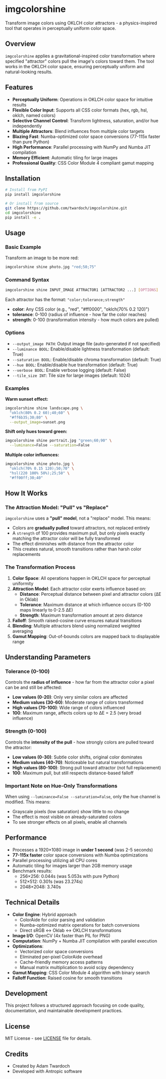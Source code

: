 # imgcolorshine

Transform image colors using OKLCH color attractors - a physics-inspired tool that operates in perceptually uniform color space.

## Overview

`imgcolorshine` applies a gravitational-inspired color transformation where specified "attractor" colors pull the image's colors toward them. The tool works in the OKLCH color space, ensuring perceptually uniform and natural-looking results.

## Features

- **Perceptually Uniform**: Operations in OKLCH color space for intuitive results
- **Flexible Color Input**: Supports all CSS color formats (hex, rgb, hsl, oklch, named colors)
- **Selective Channel Control**: Transform lightness, saturation, and/or hue independently
- **Multiple Attractors**: Blend influences from multiple color targets
- **Blazing Fast**: Numba-optimized color space conversions (77-115x faster than pure Python)
- **High Performance**: Parallel processing with NumPy and Numba JIT compilation
- **Memory Efficient**: Automatic tiling for large images
- **Professional Quality**: CSS Color Module 4 compliant gamut mapping

## Installation

```bash
# Install from PyPI
pip install imgcolorshine

# Or install from source
git clone https://github.com/twardoch/imgcolorshine.git
cd imgcolorshine
pip install -e .
```

## Usage

### Basic Example

Transform an image to be more red:

```bash
imgcolorshine shine photo.jpg "red;50;75"
```

### Command Syntax

```bash
imgcolorshine shine INPUT_IMAGE ATTRACTOR1 [ATTRACTOR2 ...] [OPTIONS]
```

Each attractor has the format: `"color;tolerance;strength"`

- **color**: Any CSS color (e.g., "red", "#ff0000", "oklch(70% 0.2 120)")
- **tolerance**: 0-100 (radius of influence - how far the color reaches)
- **strength**: 0-100 (transformation intensity - how much colors are pulled)

### Options

- `--output_image PATH`: Output image file (auto-generated if not specified)
- `--luminance BOOL`: Enable/disable lightness transformation (default: True)
- `--saturation BOOL`: Enable/disable chroma transformation (default: True)
- `--hue BOOL`: Enable/disable hue transformation (default: True)
- `--verbose BOOL`: Enable verbose logging (default: False)
- `--tile_size INT`: Tile size for large images (default: 1024)

### Examples

**Warm sunset effect:**
```bash
imgcolorshine shine landscape.png \
  "oklch(80% 0.2 60);40;60" \
  "#ff6b35;30;80" \
  --output_image=sunset.png
```

**Shift only hues toward green:**
```bash
imgcolorshine shine portrait.jpg "green;60;90" \
  --luminance=False --saturation=False
```

**Multiple color influences:**
```bash
imgcolorshine shine photo.jpg \
  "oklch(70% 0.15 120);50;70" \
  "hsl(220 100% 50%);25;50" \
  "#ff00ff;30;40"
```


## How It Works

### The Attraction Model: "Pull" vs "Replace"

`imgcolorshine` uses a **"pull" model**, not a "replace" model. This means:

- Colors are **gradually pulled** toward attractors, not replaced entirely
- A `strength` of 100 provides maximum pull, but only pixels exactly matching the attractor color will be fully transformed
- The effect diminishes with distance from the attractor color
- This creates natural, smooth transitions rather than harsh color replacements

### The Transformation Process

1. **Color Space**: All operations happen in OKLCH space for perceptual uniformity
2. **Attraction Model**: Each attractor color exerts influence based on:
   - **Distance**: Perceptual distance between pixel and attractor colors (ΔE in Oklab)
   - **Tolerance**: Maximum distance at which influence occurs (0-100 maps linearly to 0-2.5 ΔE)
   - **Strength**: Maximum transformation amount at zero distance
3. **Falloff**: Smooth raised-cosine curve ensures natural transitions
4. **Blending**: Multiple attractors blend using normalized weighted averaging
5. **Gamut Mapping**: Out-of-bounds colors are mapped back to displayable range

## Understanding Parameters

### Tolerance (0-100)
Controls the **radius of influence** - how far from the attractor color a pixel can be and still be affected:
- **Low values (0-20)**: Only very similar colors are affected
- **Medium values (30-60)**: Moderate range of colors transformed  
- **High values (70-100)**: Wide range of colors influenced
- **100**: Maximum range, affects colors up to ΔE = 2.5 (very broad influence)

### Strength (0-100)
Controls the **intensity of the pull** - how strongly colors are pulled toward the attractor:
- **Low values (0-30)**: Subtle color shifts, original color dominates
- **Medium values (40-70)**: Noticeable but natural transformations
- **High values (80-100)**: Strong pull toward attractor (not full replacement)
- **100**: Maximum pull, but still respects distance-based falloff

### Important Note on Hue-Only Transformations
When using `--luminance=False --saturation=False`, only the hue channel is modified. This means:
- Grayscale pixels (low saturation) show little to no change
- The effect is most visible on already-saturated colors
- To see stronger effects on all pixels, enable all channels

## Performance

- Processes a 1920×1080 image in **under 1 second** (was 2-5 seconds)
- **77-115x faster** color space conversions with Numba optimizations
- Parallel processing utilizing all CPU cores
- Automatic tiling for images larger than 2GB memory usage
- Benchmark results:
  - 256×256: 0.044s (was 5.053s with pure Python)
  - 512×512: 0.301s (was 23.274s)
  - 2048×2048: 3.740s

## Technical Details

- **Color Engine**: Hybrid approach
  - ColorAide for color parsing and validation
  - Numba-optimized matrix operations for batch conversions
  - Direct sRGB ↔ Oklab ↔ OKLCH transformations
- **Image I/O**: OpenCV (4x faster than PIL for PNG)
- **Computation**: NumPy + Numba JIT compilation with parallel execution
- **Optimizations**:
  - Vectorized color space conversions
  - Eliminated per-pixel ColorAide overhead
  - Cache-friendly memory access patterns
  - Manual matrix multiplication to avoid scipy dependency
- **Gamut Mapping**: CSS Color Module 4 algorithm with binary search
- **Falloff Function**: Raised cosine for smooth transitions

## Development

This project follows a structured approach focusing on code quality, documentation, and maintainable development practices.

## License

MIT License - see [LICENSE](LICENSE) file for details.

## Credits

- Created by Adam Twardoch
- Developed with Antropic software

